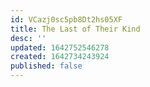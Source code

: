 ```yaml
---
id: VCazj0sc5pb8Dt2hs05XF
title: The Last of Their Kind
desc: ''
updated: 1642752546278
created: 1642734243924
published: false
---
```


